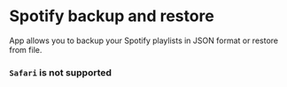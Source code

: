 # Spotify backup and restore 
App allows you to backup your Spotify playlists in JSON format or restore from file.

### `Safari` is not supported